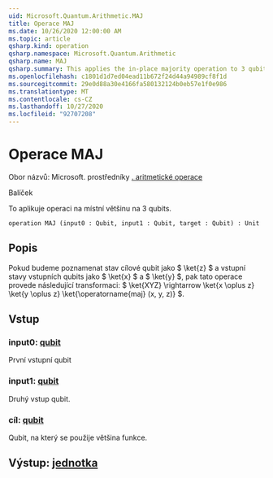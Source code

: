 ```yaml
---
uid: Microsoft.Quantum.Arithmetic.MAJ
title: Operace MAJ
ms.date: 10/26/2020 12:00:00 AM
ms.topic: article
qsharp.kind: operation
qsharp.namespace: Microsoft.Quantum.Arithmetic
qsharp.name: MAJ
qsharp.summary: This applies the in-place majority operation to 3 qubits.
ms.openlocfilehash: c1801d1d7ed04ead11b672f24d44a94989cf8f1d
ms.sourcegitcommit: 29e0d88a30e4166fa580132124b0eb57e1f0e986
ms.translationtype: MT
ms.contentlocale: cs-CZ
ms.lasthandoff: 10/27/2020
ms.locfileid: "92707208"
---
```

# <a name="maj-operation"></a>Operace MAJ

Obor názvů: Microsoft. prostředníky [. aritmetické operace](xref:Microsoft.Quantum.Arithmetic)

Balíček [](https://nuget.org/packages/)


To aplikuje operaci na místní většinu na 3 qubits.

```qsharp
operation MAJ (input0 : Qubit, input1 : Qubit, target : Qubit) : Unit
```


## <a name="description"></a>Popis

Pokud budeme poznamenat stav cílové qubit jako $ \ket{z} $ a vstupní stavy vstupních qubits jako $ \ket{x} $ a $ \ket{y} $, pak tato operace provede následující transformaci: $ \ket{XYZ} \rightarrow \ket{x \oplus z} \ket{y \oplus z} \ket{\operatorname{maj} (x, y, z)} $.

## <a name="input"></a>Vstup

### <a name="input0--qubit"></a>input0: [qubit](xref:microsoft.quantum.lang-ref.qubit)

První vstupní qubit


### <a name="input1--qubit"></a>input1: [qubit](xref:microsoft.quantum.lang-ref.qubit)

Druhý vstup qubit.


### <a name="target--qubit"></a>cíl: [qubit](xref:microsoft.quantum.lang-ref.qubit)

Qubit, na který se použije většina funkce.



## <a name="output--unit"></a>Výstup: [jednotka](xref:microsoft.quantum.lang-ref.unit)

